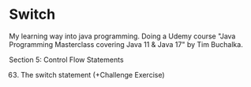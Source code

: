 # Switch
My learning way into java programming. Doing a Udemy course "Java Programming Masterclass covering Java 11 & Java 17" by Tim Buchalka.

Section 5: Control Flow Statements

63. The switch statement (+Challenge Exercise)


